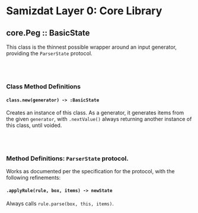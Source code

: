 Samizdat Layer 0: Core Library
==============================

core.Peg :: BasicState
----------------------

This class is the thinnest possible wrapper around an input generator,
providing the `ParserState` protocol.


<br><br>
### Class Method Definitions

#### `class.new(generator) -> :BasicState`

Creates an instance of this class. As a generator, it generates items from
the given `generator`, with `.nextValue()` always returning another instance
of this class, until voided.


<br><br>
### Method Definitions: `ParserState` protocol.

Works as documented per the specification for the protocol, with the
following refinements:

#### `.applyRule(rule, box, items) -> newState`

Always calls `rule.parse(box, this, items)`.
